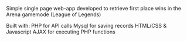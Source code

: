 Simple single page web-app developed to retrieve first place wins in the Arena gamemode (League of Legends)

Built with:
PHP for API calls
Mysql for saving records
HTML/CSS & Javascript AJAX for executing PHP functions
